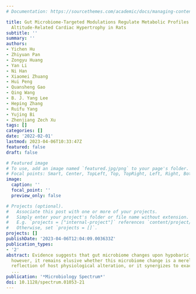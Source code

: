 ```yaml
---
# Documentation: https://sourcethemes.com/academic/docs/managing-content/

title: Gut Microbiome-Targeted Modulations Regulate Metabolic Profiles and Alleviate
  Altitude-Related Cardiac Hypertrophy in Rats
subtitle: ''
summary: ''
authors:
- Yichen Hu
- Zhiyuan Pan
- Zongyu Huang
- Yan Li
- Ni Han
- Xiaomei Zhuang
- Hui Peng
- Quansheng Gao
- Qing Wang
- B. J. Yang Lee
- Heping Zhang
- Ruifu Yang
- Yujing Bi
- Zhenjiang Zech Xu
tags: []
categories: []
date: '2022-02-01'
lastmod: 2023-04-06T10:33:47Z
featured: false
draft: false

# Featured image
# To use, add an image named `featured.jpg/png` to your page's folder.
# Focal points: Smart, Center, TopLeft, Top, TopRight, Left, Right, BottomLeft, Bottom, BottomRight.
image:
  caption: ''
  focal_point: ''
  preview_only: false

# Projects (optional).
#   Associate this post with one or more of your projects.
#   Simply enter your project's folder or file name without extension.
#   E.g. `projects = ["internal-project"]` references `content/project/deep-learning/index.md`.
#   Otherwise, set `projects = []`.
projects: []
publishDate: '2023-04-06T12:04:09.003633Z'
publication_types:
- '2'
abstract: Evidence suggests that gut microbiome changes upon hypobaric hypoxia exposure;
  however, it remains elusive whether this microbiome change is a merely derivational
  reflection of host physiological alteration, or it synergizes to exacerbate high-altitude
  ...
publication: '*Microbiology Spectrum*'
doi: 10.1128/spectrum.01053-21
---
```


